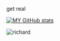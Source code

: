 get real

[![MY GitHub stats](https://github-readme-stats.vercel.app/api?username=thesomewhatyou)](https://github.com/anuraghazra/github-readme-stats)






![richard](https://media1.tenor.com/m/0-Dv1mVZFwoAAAAC/richard-watterson-meme.gif)

